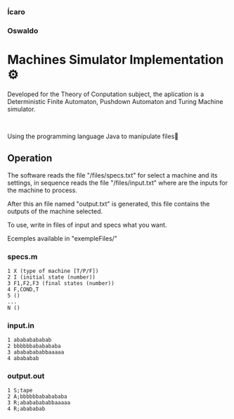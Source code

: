### Ícaro
### Oswaldo

# Machines Simulator Implementation ⚙️

Developed for the Theory of Conputation subject, the aplication is a Deterministic Finite Automaton, Pushdown Automaton and Turing Machine simulator.

<br/>

Using the programming language Java to manipulate files🍕


## Operation
  
  <p>
  The software reads the file "/files/specs.txt" for select a machine and its settings, in sequence reads the file "/files/input.txt" where are the inputs for the         machine to process.
  </p>
  <p>
  After this an file named "output.txt" is generated, this file contains the outputs of the machine selected.
  </p>
  <p>
  To use, write in files of input and specs what you want.
  </p>
  <p>
  Ecemples available in "exempleFiles/"
  </p>
  
  
### specs.m
```
1 X (type of machine [T/P/F])
2 I (initial state (number))
3 F1,F2,F3 (final states (number))
4 F,COND,T
5 ()
...
N ()
```

### input.in
```
1 abababababab
2 bbbbbbababababa
3 abababababbaaaaa
4 abababab
```

### output.out
```  (S = Accept/Reject)
1 S;tape
2 A;bbbbbbababababa
3 R;abababababbaaaaa
4 R;abababab
```
